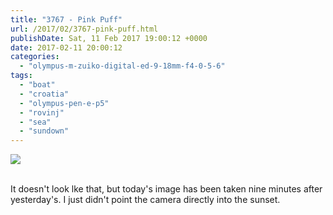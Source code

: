 ```yaml
---
title: "3767 - Pink Puff"
url: /2017/02/3767-pink-puff.html
publishDate: Sat, 11 Feb 2017 19:00:12 +0000
date: 2017-02-11 20:00:12
categories: 
  - "olympus-m-zuiko-digital-ed-9-18mm-f4-0-5-6"
tags: 
  - "boat"
  - "croatia"
  - "olympus-pen-e-p5"
  - "rovinj"
  - "sea"
  - "sundown"
---
```

<div class="container">
<div class="center"><a target="_blank" href="https://d25zfm9zpd7gm5.cloudfront.net/1200x1200/2016/20160802_204047_lr.jpg"><img class="webfeedsFeaturedVisual" src="https://d25zfm9zpd7gm5.cloudfront.net/0600x0600/2016/20160802_204047_lr.jpg" /></a></div>
</div>
<br />

It doesn't look lke that, but today's image has been taken nine minutes after yesterday's. I just didn't point the camera directly into the sunset.
